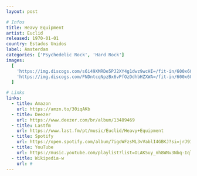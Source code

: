 ```yaml
---
layout: post

# Infos
title: Heavy Equipment
artist: Euclid
released: 1970-01-01
country: Estados Unidos
label: Amsterdam
categories: ['Psychedelic Rock', 'Hard Rock']
images:
  [
    'https://img.discogs.com/s6i49XMRDe5PJ2XY4g1dwz9wcHI=/fit-in/600x601/filters:strip_icc():format(jpeg):mode_rgb():quality(90)/discogs-images/R-4187593-1464738998-2130.jpeg.jpg',
    'https://img.discogs.com/FNDntcqNpzBx6vPfOzDdhbHZXWA=/fit-in/600x608/filters:strip_icc():format(jpeg):mode_rgb():quality(90)/discogs-images/R-4187593-1464738999-2193.jpeg.jpg',
  ]

# Links
links:
  - title: Amazon
    url: https://amzn.to/30iqAKb
  - title: Deezer
    url: https://www.deezer.com/br/album/13489469
  - title: Lastfm
    url: https://www.last.fm/pt/music/Euclid/Heavy+Equipment
  - title: Spotify
    url: https://open.spotify.com/album/7igoWFzsML3vVablI4GBKJ?si=jrJ91bRKQZG2pPO_9QHu1A
  - title: YouTube
    url: https://music.youtube.com/playlist?list=OLAK5uy_nh8WNv3Nbq-IqlZB5TC_zhT0-OJJKRmHc
  - title: Wikipedia-w
    url: #
---
```

